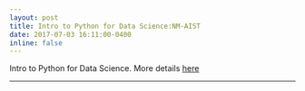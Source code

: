 ```yaml
---
layout: post
title: Intro to Python for Data Science:NM-AIST
date: 2017-07-03 16:11:00-0400
inline: false
---
```


Intro to Python for Data Science. More details [here](https://pythontz.github.io/event/2017/07/03/pythonnm-aist.html)

***
